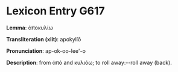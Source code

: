 # Lexicon Entry G617

**Lemma**: ἀποκυλίω

**Transliteration (xlit)**: apokylíō

**Pronunciation**: ap-ok-oo-lee'-o

**Description**:
from ἀπό and κυλιόω; to roll away:--roll away (back).
